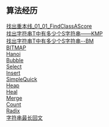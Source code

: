 <H2>算法经历</H2>
    <a href="https://github.com/MARSALL-LAM/algorithm/blob/master/src/experince/_01_01_FindClassAScore.java" target="_blank">
    找出重本线_01_01_FindClassAScore</a></br>
    <a href="https://github.com/MARSALL-LAM/algorithm/blob/master/src/experince/_02_01_KMP.java " target="_blank">
    找出字符串T中有多少个S字符串——KMP</a></br>
    <a href="https://github.com/MARSALL-LAM/algorithm/blob/master/src/experince/_02_02_BM.java " target="_blank">
    找出字符串T中有多少个S字符串--BM</a></br>
    <a href="https://github.com/MARSALL-LAM/algorithm/blob/master/src/experince/_03_01_BITMAP.java" target="_blank">
    BITMAP</a></br>
    <a href="https://github.com/MARSALL-LAM/algorithm/blob/master/src/experince/_04_01_Hanoi.java" target="_blank">
    Hanoi</a></br>
    <a href="https://github.com/MARSALL-LAM/algorithm/blob/master/src/experince/_05_01_Bubble.java" target="_blank">
    Bubble</a></br>
    <a href="https://github.com/MARSALL-LAM/algorithm/blob/master/src/experince/_05_02_Select.java" target="_blank">
    Select</a></br>
    <a href="https://github.com/MARSALL-LAM/algorithm/blob/master/src/experince/_05_03_Insert.java" target="_blank">
    Insert</a></br>
    <a href="https://github.com/MARSALL-LAM/algorithm/blob/master/src/experince/_05_04_SimpleQuick.java" target="_blank">
    SimpleQuick</a></br>
    <a href="https://github.com/MARSALL-LAM/algorithm/blob/master/src/experince/_05_05_Heap.java" target="_blank">
    Heap</a></br>
    <a href="https://github.com/MARSALL-LAM/algorithm/blob/master/src/experince/_05_06_Heal.java" target="_blank">
    Heal</a></br>
    <a href="https://github.com/MARSALL-LAM/algorithm/blob/master/src/experince/_05_07_Merge.java" target="_blank">
    Merge</a></br>
    <a href="https://github.com/MARSALL-LAM/algorithm/blob/master/src/experince/_05_08_Count.java" target="_blank">
    Count</a></br>
    <a href="https://github.com/MARSALL-LAM/algorithm/blob/master/src/experince/_05_09_Radix.java" target="_blank">
    Radix</a></br>
    <a href="https://github.com/MARSALL-LAM/algorithm/blob/master/src/experince/_06_01_Manacher.java" target="_blank">
    字符串最长回文</a></br>
    <a href="" target="_blank">
    </a></br>
    <a href="" target="_blank">
    </a></br>
    
